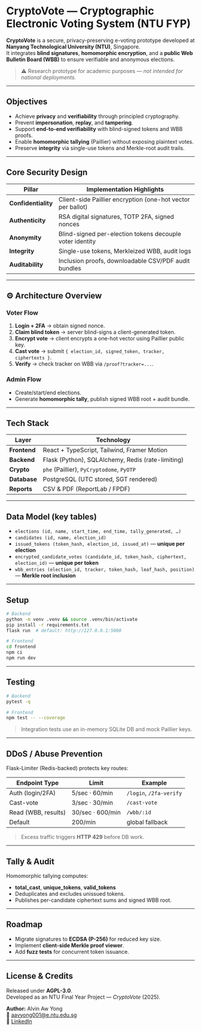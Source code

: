 # CryptoVote — Cryptographic Electronic Voting System (NTU FYP)

**CryptoVote** is a secure, privacy-preserving e-voting prototype developed at **Nanyang Technological University (NTU)**, Singapore.  
It integrates **blind signatures**, **homomorphic encryption**, and a **public Web Bulletin Board (WBB)** to ensure verifiable and anonymous elections.

> ⚠️ Research prototype for academic purposes — *not intended for national deployments.*

---

## Objectives
- Achieve **privacy** and **verifiability** through principled cryptography.  
- Prevent **impersonation**, **replay**, and **tampering**.  
- Support **end-to-end verifiability** with blind-signed tokens and WBB proofs.  
- Enable **homomorphic tallying** (Paillier) without exposing plaintext votes.  
- Preserve **integrity** via single-use tokens and Merkle-root audit trails.

---

## Core Security Design

| Pillar | Implementation Highlights |
|--------|----------------------------|
| **Confidentiality** | Client-side Paillier encryption (one-hot vector per ballot) |
| **Authenticity** | RSA digital signatures, TOTP 2FA, signed nonces |
| **Anonymity** | Blind-signed per-election tokens decouple voter identity |
| **Integrity** | Single-use tokens, Merkleized WBB, audit logs |
| **Auditability** | Inclusion proofs, downloadable CSV/PDF audit bundles |

---

## ⚙️ Architecture Overview

### Voter Flow
1. **Login + 2FA** → obtain signed nonce.  
2. **Claim blind token** → server blind-signs a client-generated token.  
3. **Encrypt vote** → client encrypts a one-hot vector using Paillier public key.  
4. **Cast vote** → submit `{ election_id, signed_token, tracker, ciphertexts }`.  
5. **Verify** → check tracker on WBB via `/proof?tracker=...`.

### Admin Flow
- Create/start/end elections.  
- Generate **homomorphic tally**, publish signed WBB root + audit bundle.  

---

## Tech Stack

| Layer | Technology |
|-------|-------------|
| **Frontend** | React + TypeScript, Tailwind, Framer Motion |
| **Backend** | Flask (Python), SQLAlchemy, Redis (rate-limiting) |
| **Crypto** | `phe` (Paillier), `PyCryptodome`, `PyOTP` |
| **Database** | PostgreSQL (UTC stored, SGT rendered) |
| **Reports** | CSV & PDF (ReportLab / FPDF) |

---

## Data Model (key tables)

- `elections (id, name, start_time, end_time, tally_generated, …)`  
- `candidates (id, name, election_id)`  
- `issued_tokens (token_hash, election_id, issued_at)` — **unique per election**  
- `encrypted_candidate_votes (candidate_id, token_hash, ciphertext, election_id)` — **unique per token**  
- `wbb_entries (election_id, tracker, token_hash, leaf_hash, position)` — **Merkle root inclusion**

---

## Setup

```bash
# Backend
python -m venv .venv && source .venv/bin/activate
pip install -r requirements.txt
flask run  # default: http://127.0.0.1:5000

# Frontend
cd frontend
npm ci
npm run dev
```

---

## Testing

```bash
# Backend
pytest -q

# Frontend
npm test -- --coverage
```

> Integration tests use an in-memory SQLite DB and mock Paillier keys.

---

## DDoS / Abuse Prevention

Flask-Limiter (Redis-backed) protects key routes:

| Endpoint Type | Limit | Example |
|----------------|--------|----------|
| Auth (login/2FA) | 5/sec · 60/min | `/login`, `/2fa-verify` |
| Cast-vote | 3/sec · 30/min | `/cast-vote` |
| Read (WBB, results) | 30/sec · 600/min | `/wbb/:id` |
| Default | 200/min | global fallback |

> Excess traffic triggers **HTTP 429** before DB work.

---

## Tally & Audit

Homomorphic tallying computes:
- **total_cast**, **unique_tokens**, **valid_tokens**  
- Deduplicates and excludes unissued tokens.  
- Publishes per-candidate ciphertext sums and signed WBB root.

---

## Roadmap

- Migrate signatures to **ECDSA (P-256)** for reduced key size.  
- Implement **client-side Merkle proof viewer**.  
- Add **fuzz tests** for concurrent token issuance.  

---

## License & Credits

Released under **AGPL-3.0**.  
Developed as an NTU Final Year Project — *CryptoVote* (2025).

**Author:** Alvin Aw Yong  
📧 [aavyong001@e.ntu.edu.sg](mailto:aavyong001@e.ntu.edu.sg)  
🔗 [LinkedIn](https://www.linkedin.com/in/alvin-aw-yong-3087591a6)
